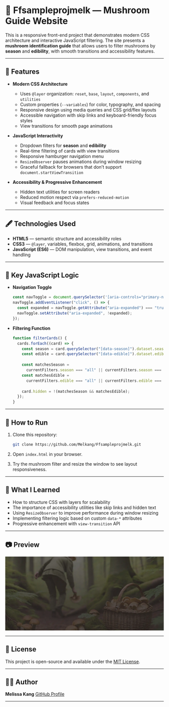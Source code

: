# 🍄 Ffsampleprojmelk — Mushroom Guide Website

This is a responsive front-end project that demonstrates modern CSS architecture and interactive JavaScript filtering. The site presents a **mushroom identification guide** that allows users to filter mushrooms by **season** and **edibility**, with smooth transitions and accessibility features.

---

## 🌟 Features

* **Modern CSS Architecture**

  * Uses `@layer` organization: `reset`, `base`, `layout`, `components`, and `utilities`
  * Custom properties (`--variables`) for color, typography, and spacing
  * Responsive design using media queries and CSS grid/flex layouts
  * Accessible navigation with skip links and keyboard-friendly focus styles
  * View transitions for smooth page animations

* **JavaScript Interactivity**

  * Dropdown filters for **season** and **edibility**
  * Real-time filtering of cards with view transitions
  * Responsive hamburger navigation menu
  * `ResizeObserver` pauses animations during window resizing
  * Graceful fallback for browsers that don’t support `document.startViewTransition`

* **Accessibility & Progressive Enhancement**

  * Hidden text utilities for screen readers
  * Reduced motion respect via `prefers-reduced-motion`
  * Visual feedback and focus states

---

## 🖋️ Technologies Used

* **HTML5** — semantic structure and accessibility roles
* **CSS3** — `@layer`, variables, flexbox, grid, animations, and transitions
* **JavaScript (ES6)** — DOM manipulation, view transitions, and event handling

---

## 🧩 Key JavaScript Logic

* **Navigation Toggle**

  ```js
  const navToggle = document.querySelector('[aria-controls="primary-nav"]');
  navToggle.addEventListener("click", () => {
    const expanded = navToggle.getAttribute("aria-expanded") === "true";
    navToggle.setAttribute("aria-expanded", !expanded);
  });
  ```

* **Filtering Function**

  ```js
  function filterCards() {
    cards.forEach((card) => {
      const season = card.querySelector("[data-season]").dataset.season;
      const edible = card.querySelector("[data-edible]").dataset.edible;

      const matchesSeason =
        currentFilters.season === "all" || currentFilters.season === season;
      const matchesEdible =
        currentFilters.edible === "all" || currentFilters.edible === edible;

      card.hidden = !(matchesSeason && matchesEdible);
    });
  }
  ```

---

## 🚀 How to Run

1. Clone this repository:

   ```bash
   git clone https://github.com/Melkang/Ffsampleprojmelk.git
   ```
2. Open `index.html` in your browser.
3. Try the mushroom filter and resize the window to see layout responsiveness.

---

## 🧠 What I Learned

* How to structure CSS with layers for scalability
* The importance of accessibility utilities like skip links and hidden text
* Using `ResizeObserver` to improve performance during window resizing
* Implementing filtering logic based on custom `data-*` attributes
* Progressive enhancement with `view-transition` API

---

## 📷 Preview

![Hero section preview](assets/hero.webp)

---

## 📜 License

This project is open-source and available under the [MIT License](LICENSE).

---

## 👩‍💻 Author

**Melissa Kang**
[GitHub Profile](https://github.com/Melkang)

---
